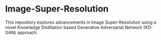 # Image-Super-Resolution
This repository explores advancements in Image Super-Resolution using a novel Knowledge Distillation based Generative Adversarial Network (KD-GAN) approach.

